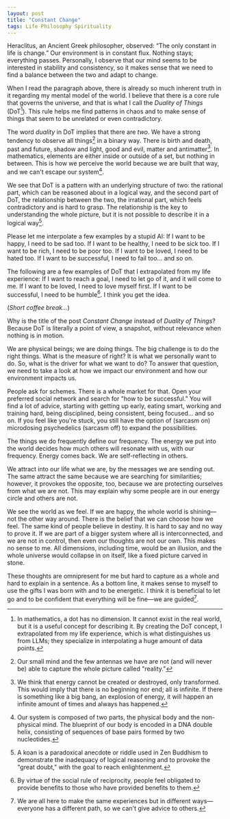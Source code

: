 ```yaml
---
layout: post
title: "Constant Change"
tags: Life Philosophy Spirituality
---
```


Heraclitus, an Ancient Greek philosopher, observed: “The only constant in life is change.” Our environment is in constant flux. Nothing stays; everything passes. Personally, I observe that our mind seems to be interested in stability and consistency, so it makes sense that we need to find a balance between the two and adapt to change.

When I read the paragraph above, there is already so much inherent truth in it regarding my mental model of the world. I believe that there is a core rule that governs the universe, and that is what I call the _Duality of Things_ (DoT[^dot]). This rule helps me find patterns in chaos and to make sense of things that seem to be unrelated or even contradictory.

The word _duality_ in DoT implies that there are _two_. We have a strong tendency to observe all things[^reality] in a binary way. There is birth and death, past and future, shadow and light, good and evil, matter and antimatter[^infinity]. In mathematics, elements are either inside or outside of a set, but nothing in between. This is how we perceive the world because we are built that way, and we can't escape our system[^body-and-mind].

We see that DoT is a pattern with an underlying structure of two: the rational part, which can be reasoned about in a logical way, and the second part of DoT, the relationship between the two, the irrational part, which feels contradictory and is hard to grasp. The relationship is the key to understanding the whole picture, but it is not possible to describe it in a logical way[^koan].

Please let me interpolate a few examples by a stupid AI: If I want to be happy, I need to be sad too. If I want to be healthy, I need to be sick too. If I want to be rich, I need to be poor too. If I want to be loved, I need to be hated too. If I want to be successful, I need to fail too... and so on.

The following are a few examples of DoT that I extrapolated from my life experience: If I want to reach a goal, I need to let go of it, and it will come to me. If I want to be loved, I need to love myself first. If I want to be successful, I need to be humble[^reciprocity]. I think you get the idea.

(_Short coffee break..._)

Why is the title of the post _Constant Change_ instead of _Duality of Things_? Because DoT is literally a point of view, a snapshot, without relevance when nothing is in motion.

We are physical beings; we are doing things. The big challenge is to do the right things. What is the measure of right? It is what we personally want to do. So, what is the driver for what we want to do? To answer that question, we need to take a look at how we impact our environment and how our environment impacts us.

People ask for schemes. There is a whole market for that. Open your preferred social network and search for "how to be successful." You will find a lot of advice, starting with getting up early, eating smart, working and training hard, being disciplined, being consistent, being focused... and so on. If you feel like you're stuck, you still have the option of (sarcasm on) microdosing psychedelics (sarcasm off) to expand the possibilities.

The things we do frequently define our frequency. The energy we put into the world decides how much others will resonate with us, with our frequency. Energy comes back. We are self-reflecting in others.

We attract into our life what we are, by the messages we are sending out. The same attract the same because we are searching for similarities; however, it provokes the opposite, too, because we are protecting ourselves from what we are not. This may explain why some people are in our energy circle and others are not.

We see the world as we feel. If we are happy, the whole world is shining&mdash;not the other way around. There is the belief that we can choose how we feel. The same kind of people believe in destiny. It is hard to say and no way to prove it. If we are part of a bigger system where all is interconnected, and we are not in control, then even our thoughts are not our own. This makes no sense to me. All dimensions, including time, would be an illusion, and the whole universe would collapse in on itself, like a fixed picture carved in stone.

These thoughts are omnipresent for me but hard to capture as a whole and hard to explain in a sentence. As a bottom line, it makes sense to myself to use the gifts I was born with and to be energetic. I think it is beneficial to let go and to be confident that everything will be fine&mdash;we are guided[^no-advice].

[^dot]: In mathematics, a dot has no dimension. It cannot exist in the real world, but it is a useful concept for describing it. By creating the DoT concept, I extrapolated from my life experience, which is what distinguishes us from LLMs; they specialize in interpolating a huge amount of data points.

[^reality]: Our small mind and the few antennas we have are not (and will never be) able to capture the whole picture called "reality."

[^infinity]: We think that energy cannot be created or destroyed, only transformed. This would imply that there is no beginning nor end; all is infinite. If there is something like a big bang, an explosion of energy, it will happen an infinite amount of times and always has happened.

[^body-and-mind]: Our system is composed of two parts, the physical body and the non-physical mind. The blueprint of our body is encoded in a DNA double helix, consisting of sequences of base pairs formed by two nucleotides.

[^koan]: A koan is a paradoxical anecdote or riddle used in Zen Buddhism to demonstrate the inadequacy of logical reasoning and to provoke the "great doubt," with the goal to reach enlightenment.

[^reciprocity]: By virtue of the social rule of reciprocity, people feel obligated to provide benefits to those who have provided benefits to them.

[^no-advice]: We are all here to make the same experiences but in different ways&mdash;everyone has a different path, so we can't give advice to others.
